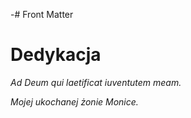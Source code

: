 -# Front Matter

# Dedykacja

*Ad Deum qui laetificat iuventutem meam.*

*Mojej ukochanej żonie Monice.*

